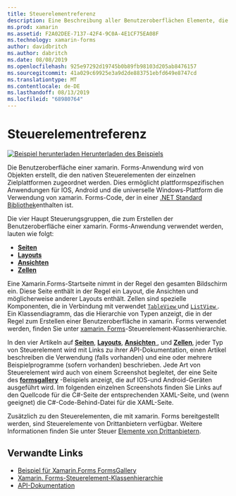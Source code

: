 ```yaml
---
title: Steuerelementreferenz
description: Eine Beschreibung aller Benutzeroberflächen Elemente, die verwendet werden, um eine xamarin. Forms-Anwendung zu erstellen. Dieser Artikel führt die Gruppen, aus denen die Benutzeroberfläche einer Xamarin.Forms-Anwendung besteht.
ms.prod: xamarin
ms.assetid: F2A02DEE-7137-42F4-9C0A-4E1CF75EA08F
ms.technology: xamarin-forms
author: davidbritch
ms.author: dabritch
ms.date: 08/08/2019
ms.openlocfilehash: 925e97292d19745b0b89fb98103d205ab8476157
ms.sourcegitcommit: 41a029c69925e3a9d2de883751ebfd649e8747cd
ms.translationtype: MT
ms.contentlocale: de-DE
ms.lasthandoff: 08/13/2019
ms.locfileid: "68980764"
---
```

# <a name="controls-reference"></a>Steuerelementreferenz

[![Beispiel herunterladen](~/media/shared/download.png) Herunterladen des Beispiels](https://docs.microsoft.com/en-us/samples/xamarin/xamarin-forms-samples/formsgallery/)

Die Benutzeroberfläche einer xamarin. Forms-Anwendung wird von Objekten erstellt, die den nativen Steuerelementen der einzelnen Zielplattformen zugeordnet werden. Dies ermöglicht plattformspezifischen Anwendungen für IOS, Android und die universelle Windows-Plattform die Verwendung von xamarin. Forms-Code, der in einer [.NET Standard Bibliothek](~/cross-platform/app-fundamentals/net-standard.md)enthalten ist.

Die vier Haupt Steuerungsgruppen, die zum Erstellen der Benutzeroberfläche einer xamarin. Forms-Anwendung verwendet werden, lauten wie folgt:

- [**Seiten**](pages.md)
- [**Layouts**](layouts.md)
- [**Ansichten**](views.md)
- [**Zellen**](cells.md)

Eine Xamarin.Forms-Startseite nimmt in der Regel den gesamten Bildschirm ein. Diese Seite enthält in der Regel ein Layout, die Ansichten und möglicherweise anderer Layouts enthält. Zellen sind spezielle Komponenten, die in Verbindung mit verwendet [ `TableView` ](views.md#tableView) und [ `ListView` ](views.md#listView). Ein Klassendiagramm, das die Hierarchie von Typen anzeigt, die in der Regel zum Erstellen einer Benutzeroberfläche in xamarin. Forms verwendet werden, finden Sie unter [xamarin. Forms](~/xamarin-forms/internals/class-hierarchy.md)-Steuerelement-Klassenhierarchie.

In den vier Artikeln auf [ **Seiten**](pages.md), [ **Layouts**](layouts.md), [ **Ansichten** ](views.md), und [ **Zellen**](cells.md), jeder Typ von Steuerelement wird mit Links zu ihrer API-Dokumentation, einen Artikel beschreiben die Verwendung (falls vorhanden) und eine oder mehrere Beispielprogramme (sofern vorhanden) beschrieben. Jede Art von Steuerelement wird auch von einem Screenshot begleitet, der eine Seite des [**formsgallery**](https://docs.microsoft.com/samples/xamarin/xamarin-forms-samples/formsgallery) -Beispiels anzeigt, die auf IOS-und Android-Geräten ausgeführt wird. Im folgenden einzelnen Screenshots finden Sie Links auf den Quellcode für die C#-Seite der entsprechenden XAML-Seite, und (wenn geeignet) die C#-Code-Behind-Datei für die XAML-Seite.

Zusätzlich zu den Steuerelementen, die mit xamarin. Forms bereitgestellt werden, sind Steuerelemente von Drittanbietern verfügbar. Weitere Informationen finden Sie unter Steuer [Elemente von Drittanbietern](thirdparty.md).

## <a name="related-links"></a>Verwandte Links

- [Beispiel für Xamarin.Forms FormsGallery](https://docs.microsoft.com/samples/xamarin/xamarin-forms-samples/formsgallery)
- [Xamarin. Forms-Steuerelement-Klassenhierarchie](~/xamarin-forms/internals/class-hierarchy.md)
- [API-Dokumentation](https://docs.microsoft.com/dotnet/api/xamarin.forms?view=xamarin-forms)
